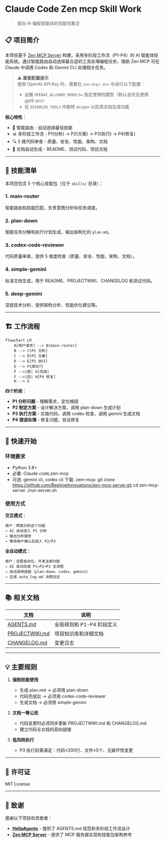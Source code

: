 # Claude Code Zen mcp Skill Work

> 面向 AI 编程智能体的技能包集合

## 📋 项目简介

本项目基于 [Zen MCP Server](https://github.com/BeehiveInnovations/zen-mcp-server) 构建，采用多阶段工作流（P1-P4）的 AI 智能体技能系统。通过智能路由自动选择最合适的工具处理编程任务，借助 Zen MCP 可在 Claude 中调用 Codex 和 Gemini CLI 处理相关任务。

> **⚠️ 重要配置提示**  
> 使用 OpenAI API Key 时，需要在 `zen-mcp/.env` 中进行以下配置：
> - 设置 `OPENAI_ALLOWED_MODELS=` 指定使用的模型（默认会优先使用 gpt5-pro）
> - 在 `DISABLED_TOOLS` 中删除 `docgen` 以启用文档生成功能

**核心特性**：
- 🧠 智能路由 - 自动选择最佳技能
- 📊 多阶段工作流 - P1(分析) → P2(方案) → P3(执行) → P4(修复)
- 🔍 5 维代码审查 - 质量、安全、性能、架构、文档
- 📝 文档自动生成 - README、测试代码、项目文档

---

## 🎯 技能清单

本项目包含 5 个核心技能包（位于 `skills/` 目录）：

### 1. main-router
智能路由和技能匹配，负责意图分析和任务调度。

### 2. plan-down
智能任务分解和执行计划生成，输出结构化的 `plan.md`。

### 3. codex-code-reviewer
代码质量审查，提供 5 维度检查（质量、安全、性能、架构、文档）。

### 4. simple-gemini
标准文档生成，用于 README、PROJECTWIKI、CHANGELOG 和测试代码。

### 5. deep-gemini
深度技术分析，提供架构分析、性能优化建议等。

---

## 🏗️ 工作流程

```mermaid
flowchart LR
    A[用户请求] --> B[main-router]
    B --> C[P1 分析]
    C --> D[P2 方案]
    D --> E[P3 执行]
    E --> F{成功?}
    F -->|是| G[完成]
    F -->|否| H[P4 修复]
    H --> G
```

**四个阶段**：
- **P1 分析问题** - 理解需求，定位根因
- **P2 制定方案** - 设计解决方案，调用 plan-down 生成计划
- **P3 执行方案** - 实施代码，调用 codex 检查，调用 gemini 生成文档
- **P4 错误处理** - 修复问题，验证修复

---

## 🚀 快速开始

### 环境要求
- Python 3.8+
- 必要: Claude code,zen-mcp
- 可选: gemini cli, codex cli
下载:
zem-mcp:
git clone https://github.com/BeehiveInnovations/zen-mcp-server.git
cd zen-mcp-server
./run-server.sh  


### 使用方式

**交互模式**：
```
用户：帮我分析这个功能
→ AI 自动进入 P1 分析
→ 输出分析报告
→ 等待用户确认后进入 P2/P3
```

**全自动模式**：
```
用户：全程自动化，开发注册功能
→ AI 自动完成 P1→P2→P3 全流程
→ 自动调用技能（plan-down、codex、gemini）
→ 生成 auto_log.md 决策日志
```

---

## 📚 相关文档

| 文档 | 说明 |
|------|------|
| [AGENTS.md](AGENTS.md) | 全局规则和 P1-P4 阶段定义 |
| [PROJECTWIKI.md](PROJECTWIKI.md) | 项目知识库和详细文档 |
| [CHANGELOG.md](CHANGELOG.md) | 变更日志 |

---

## 💡 主要规则

1. **强制技能使用**
   - 生成 plan.md → 必须用 plan-down
   - 代码完成后 → 必须用 codex-code-reviewer
   - 生成文档 → 必须用 simple-gemini

2. **文档一等公民**
   - 代码变更时必须同步更新 PROJECTWIKI.md 和 CHANGELOG.md
   - 建立代码与文档的双向链接

3. **低风险执行**
   - P3 执行前需满足：代码≤200行、文件≤5个、无破坏性变更

---

## 📄 许可证

MIT License

---

## 🙏 致谢

感谢以下项目和贡献者：

- **[HelloAgents](https://github.com/hellowind777/helloagents)** - 提供了 AGENTS.md 规范和多阶段工作流设计
- **[Zen MCP Server](https://github.com/BeehiveInnovations/zen-mcp-server)** - 提供了 MCP 服务器实现和技能包架构参考

